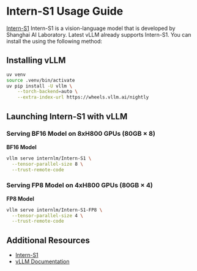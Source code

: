 # Intern-S1 Usage Guide

[Intern-S1](https://github.com/InternLM/Intern-S1) Intern-S1 is a vision-language model that is developed by Shanghai AI Laboratory.
Latest vLLM already supports Intern-S1. You can install the using the following method:

## Installing vLLM

```bash
uv venv
source .venv/bin/activate
uv pip install -U vllm \
    --torch-backend=auto \
    --extra-index-url https://wheels.vllm.ai/nightly
```

## Launching Intern-S1 with vLLM

### Serving BF16 Model on 8xH800 GPUs (80GB × 8)

**BF16 Model**

```bash
vllm serve internlm/Intern-S1 \
  --tensor-parallel-size 8 \
  --trust-remote-code
```

### Serving FP8 Model on 4xH800 GPUs (80GB × 4)

**FP8 Model**

```bash
vllm serve internlm/Intern-S1-FP8 \
  --tensor-parallel-size 4 \
  --trust-remote-code
```

## Additional Resources

- [Intern-S1](https://github.com/InternLM/Intern-S1)
- [vLLM Documentation](https://docs.vllm.ai/)
